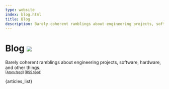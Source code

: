 ```yaml
---
type: website
index: blog.html
title: Blog
description: Barely coherent ramblings about engineering projects, software, hardware, and other things.
---
```


# Blog <img src="/static/svg/memo.svg" class="inline svg">

Barely coherent ramblings about engineering projects, software, hardware, and other things.<br>
<span style="font-size:0.75em;color:var(--caption-color)">[<a href="/atom">Atom feed</a>] [<a href="/rss">RSS feed</a>]</span>

{articles_list}
